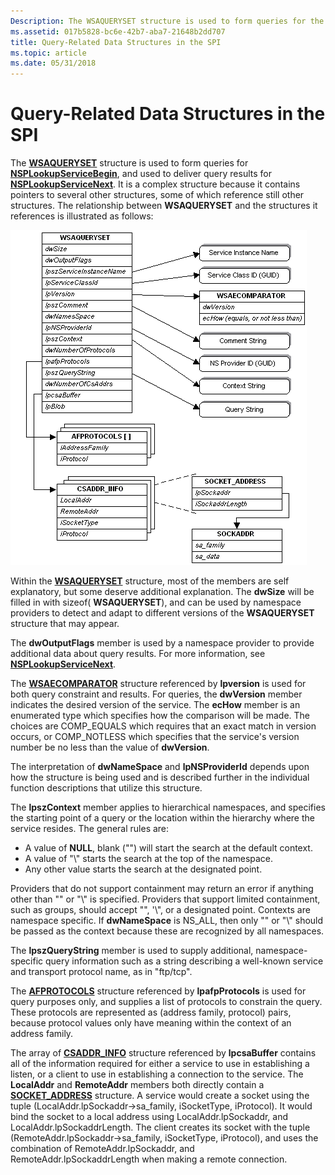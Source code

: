 ```yaml
---
Description: The WSAQUERYSET structure is used to form queries for the NSPLookupServiceBegin function, and used to deliver query results for the NSPLookupServiceNext function.
ms.assetid: 017b5828-bc6e-42b7-aba7-21648b2dd707
title: Query-Related Data Structures in the SPI
ms.topic: article
ms.date: 05/31/2018
---
```


# Query-Related Data Structures in the SPI

The [**WSAQUERYSET**](/windows/desktop/api/Winsock2/ns-winsock2-wsaquerysetw) structure is used to form queries for [**NSPLookupServiceBegin**](/windows/desktop/api/Ws2spi/nc-ws2spi-lpnsplookupservicebegin), and used to deliver query results for [**NSPLookupServiceNext**](/windows/desktop/api/Ws2spi/nc-ws2spi-lpnsplookupservicenext). It is a complex structure because it contains pointers to several other structures, some of which reference still other structures. The relationship between **WSAQUERYSET** and the structures it references is illustrated as follows:

![wsaqueryset structures](images/ovrvw3-2.png)

Within the [**WSAQUERYSET**](/windows/desktop/api/Winsock2/ns-winsock2-wsaquerysetw) structure, most of the members are self explanatory, but some deserve additional explanation. The **dwSize** will be filled in with sizeof( **WSAQUERYSET**), and can be used by namespace providers to detect and adapt to different versions of the **WSAQUERYSET** structure that may appear.

The **dwOutputFlags** member is used by a namespace provider to provide additional data about query results. For more information, see [**NSPLookupServiceNext**](/windows/desktop/api/Ws2spi/nc-ws2spi-lpnsplookupservicenext).

The [**WSAECOMPARATOR**](/windows/desktop/api/Winsock2/ne-winsock2-wsaecomparator) structure referenced by **lpversion** is used for both query constraint and results. For queries, the **dwVersion** member indicates the desired version of the service. The **ecHow** member is an enumerated type which specifies how the comparison will be made. The choices are COMP\_EQUALS which requires that an exact match in version occurs, or COMP\_NOTLESS which specifies that the service's version number be no less than the value of **dwVersion**.

The interpretation of **dwNameSpace** and **lpNSProviderId** depends upon how the structure is being used and is described further in the individual function descriptions that utilize this structure.

The **lpszContext** member applies to hierarchical namespaces, and specifies the starting point of a query or the location within the hierarchy where the service resides. The general rules are:

-   A value of **NULL**, blank ("") will start the search at the default context.
-   A value of "\\" starts the search at the top of the namespace.
-   Any other value starts the search at the designated point.

Providers that do not support containment may return an error if anything other than "" or "\\" is specified. Providers that support limited containment, such as groups, should accept "", '\\", or a designated point. Contexts are namespace specific. If **dwNameSpace** is NS\_ALL, then only "" or "\\" should be passed as the context because these are recognized by all namespaces.

The **lpszQueryString** member is used to supply additional, namespace-specific query information such as a string describing a well-known service and transport protocol name, as in "ftp/tcp".

The [**AFPROTOCOLS**](/windows/desktop/api/Winsock2/ns-winsock2-afprotocols) structure referenced by **lpafpProtocols** is used for query purposes only, and supplies a list of protocols to constrain the query. These protocols are represented as (address family, protocol) pairs, because protocol values only have meaning within the context of an address family.

The array of [**CSADDR\_INFO**](https://msdn.microsoft.com/en-us/library/ms737640(v=VS.85).aspx) structure referenced by **lpcsaBuffer** contains all of the information required for either a service to use in establishing a listen, or a client to use in establishing a connection to the service. The **LocalAddr** and **RemoteAddr** members both directly contain a [**SOCKET\_ADDRESS**](/windows/desktop/api/Ws2def/ns-ws2def-socket_address) structure. A service would create a socket using the tuple (LocalAddr.lpSockaddr->sa\_family, iSocketType, iProtocol). It would bind the socket to a local address using LocalAddr.lpSockaddr, and LocalAddr.lpSockaddrLength. The client creates its socket with the tuple (RemoteAddr.lpSockaddr->sa\_family, iSocketType, iProtocol), and uses the combination of RemoteAddr.lpSockaddr, and RemoteAddr.lpSockaddrLength when making a remote connection.

 

 



